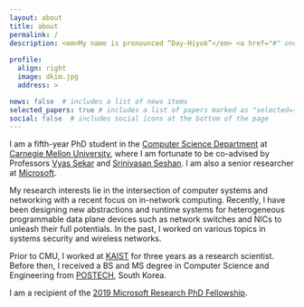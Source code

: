 ```yaml
---
layout: about
title: about
permalink: /
description: <em>My name is pronounced “Day-Hiyok”</em> <a href="#" onclick="play('name')"><i class="fa fa-1x fa-play-circle"></i></a><br/><a href="mailto:daehyeok@cs.cmu.edu">daehyeok@cs.cmu.edu</a> | <a href="https://scholar.google.com/citations?user=n017nRYAAAAJ&hl=en">Google Scholar</a> | <a href="assets/docs/daehyeok_kim_cv.pdf">CV</a> 
 
profile:
  align: right
  image: dkim.jpg
  address: >

news: false  # includes a list of news items
selected_papers: true # includes a list of papers marked as "selected={true}"
social: false  # includes social icons at the bottom of the page
---
```


I am a fifth-year PhD student in the <a
href="https://www.csd.cs.cmu.edu/">Computer Science Department</a> at <a
href="https://www.cmu.edu/">Carnegie Mellon University</a>, where I am  fortunate to be co-advised by 
Professors
<a href="https://users.ece.cmu.edu/~vsekar/">Vyas Sekar</a>
and
<a href="https://www.cs.cmu.edu/~srini/">Srinivasan Seshan</a>.
I am also a senior researcher at 
<a
href="https://www.microsoft.com/en-us/research/group/azure-for-operators-afo-research/">Microsoft</a>.

My research interests lie in the intersection of computer systems and networking
with a recent focus on in-network computing.  Recently, I have been
designing new abstractions and runtime systems for heterogeneous programmable
data plane devices such as network switches and NICs to unleash their full
potentials.  In the past, I worked on various topics in systems security and wireless networks.

Prior to CMU, I worked at <a href="http://www.kaist.edu">KAIST</a> for three
years as a research scientist.  Before then, I received a BS and MS degree in
Computer Science and Engineering from <a
href="http://www.postech.edu">POSTECH</a>, South Korea.

I am a recipient of the <a href="https://www.microsoft.com/en-us/research/academic-program/phd-fellowship/#!fellows">2019 Microsoft Research PhD Fellowship</a>.

